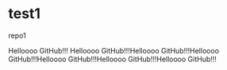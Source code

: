 # test1
repo1

Helloooo GitHub!!!
Helloooo GitHub!!!Helloooo GitHub!!!Helloooo GitHub!!!Helloooo GitHub!!!Helloooo GitHub!!!Helloooo GitHub!!!
